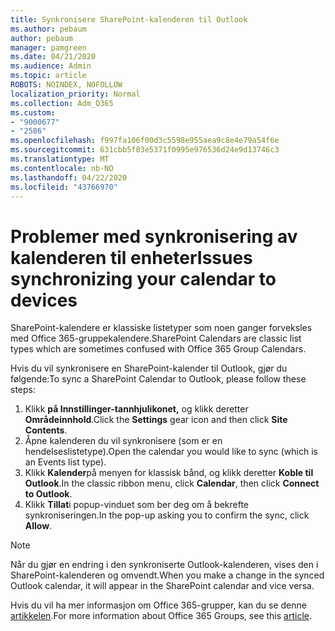 ```yaml
---
title: Synkronisere SharePoint-kalenderen til Outlook
ms.author: pebaum
author: pebaum
manager: pamgreen
ms.date: 04/21/2020
ms.audience: Admin
ms.topic: article
ROBOTS: NOINDEX, NOFOLLOW
localization_priority: Normal
ms.collection: Adm_O365
ms.custom:
- "9000677"
- "2586"
ms.openlocfilehash: f997fa106f00d3c5598e955aea9c8e4e79a54f6e
ms.sourcegitcommit: 631cbb5f03e5371f0995e976536d24e9d13746c3
ms.translationtype: MT
ms.contentlocale: nb-NO
ms.lasthandoff: 04/22/2020
ms.locfileid: "43766970"
---
```

# <a name="issues-synchronizing-your-calendar-to-devices"></a><span data-ttu-id="c979e-102">Problemer med synkronisering av kalenderen til enheter</span><span class="sxs-lookup"><span data-stu-id="c979e-102">Issues synchronizing your calendar to devices</span></span>

<span data-ttu-id="c979e-103">SharePoint-kalendere er klassiske listetyper som noen ganger forveksles med Office 365-gruppekalendere.</span><span class="sxs-lookup"><span data-stu-id="c979e-103">SharePoint Calendars are classic list types which are sometimes confused with Office 365 Group Calendars.</span></span>

<span data-ttu-id="c979e-104">Hvis du vil synkronisere en SharePoint-kalender til Outlook, gjør du følgende:</span><span class="sxs-lookup"><span data-stu-id="c979e-104">To sync a SharePoint Calendar to Outlook, please follow these steps:</span></span>

1. <span data-ttu-id="c979e-105">Klikk **på Innstillinger-tannhjulikonet,** og klikk deretter **Områdeinnhold**.</span><span class="sxs-lookup"><span data-stu-id="c979e-105">Click the **Settings** gear icon and then click **Site Contents**.</span></span>
2. <span data-ttu-id="c979e-106">Åpne kalenderen du vil synkronisere (som er en hendelseslistetype).</span><span class="sxs-lookup"><span data-stu-id="c979e-106">Open the calendar you would like to sync (which is an Events list type).</span></span>
3. <span data-ttu-id="c979e-107">Klikk **Kalender**på menyen for klassisk bånd, og klikk deretter **Koble til Outlook**.</span><span class="sxs-lookup"><span data-stu-id="c979e-107">In the classic ribbon menu, click **Calendar**, then click **Connect to Outlook**.</span></span>
4. <span data-ttu-id="c979e-108">Klikk **Tillat**i popup-vinduet som ber deg om å bekrefte synkroniseringen.</span><span class="sxs-lookup"><span data-stu-id="c979e-108">In the pop-up asking you to confirm the sync, click **Allow**.</span></span>

>[!Note]
> <span data-ttu-id="c979e-109">Når du gjør en endring i den synkroniserte Outlook-kalenderen, vises den i SharePoint-kalenderen og omvendt.</span><span class="sxs-lookup"><span data-stu-id="c979e-109">When you make a change in the synced Outlook calendar, it will appear in the SharePoint calendar and vice versa.</span></span>

<span data-ttu-id="c979e-110">Hvis du vil ha mer informasjon om Office 365-grupper, kan du se denne [artikkelen](https://support.office.com/article/Learn-about-Office-365-groups-b565caa1-5c40-40ef-9915-60fdb2d97fa2).</span><span class="sxs-lookup"><span data-stu-id="c979e-110">For more information about Office 365 Groups, see this [article](https://support.office.com/article/Learn-about-Office-365-groups-b565caa1-5c40-40ef-9915-60fdb2d97fa2).</span></span>
